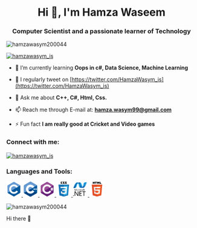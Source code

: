 <h1 align="center">Hi 👋, I'm Hamza Waseem</h1>
<h3 align="center">Computer Scientist and a passionate learner of Technology</h3>

<p align="left"> <img src="https://komarev.com/ghpvc/?username=hamzawasym200044&label=Profile%20views&color=0e75b6&style=flat" alt="hamzawasym200044" /> </p>

<p align="left"> <a href="https://twitter.com/hamzawasym_is" target="blank"><img src="https://img.shields.io/twitter/follow/hamzawasym_is?logo=twitter&style=for-the-badge" alt="hamzawasym_is" /></a> </p>

- 🌱 I’m currently learning **Oops in c#, Data Science, Machine Learning**

- 📝 I regularly tweet on [https://twitter.com/HamzaWasym_is](https://twitter.com/HamzaWasym_is)

- 💬 Ask me about **C++, C#, Html, Css.**

- 📫 Reach me through E-mail at: **hamza.wasym99@gmail.com**

- ⚡ Fun fact **I am really good at Cricket and Video games**

<h3 align="left">Connect with me:</h3>
<p align="left">
<a href="https://twitter.com/hamzawasym_is" target="blank"><img align="center" src="https://raw.githubusercontent.com/rahuldkjain/github-profile-readme-generator/master/src/images/icons/Social/twitter.svg" alt="hamzawasym_is" height="30" width="40" /></a>
</p>

<h3 align="left">Languages and Tools:</h3>
<p align="left"> <a href="https://www.cprogramming.com/" target="_blank" rel="noreferrer"> <img src="https://raw.githubusercontent.com/devicons/devicon/master/icons/c/c-original.svg" alt="c" width="40" height="40"/> </a> <a href="https://www.w3schools.com/cpp/" target="_blank" rel="noreferrer"> <img src="https://raw.githubusercontent.com/devicons/devicon/master/icons/cplusplus/cplusplus-original.svg" alt="cplusplus" width="40" height="40"/> </a> <a href="https://www.w3schools.com/cs/" target="_blank" rel="noreferrer"> <img src="https://raw.githubusercontent.com/devicons/devicon/master/icons/csharp/csharp-original.svg" alt="csharp" width="40" height="40"/> </a> <a href="https://www.w3schools.com/css/" target="_blank" rel="noreferrer"> <img src="https://raw.githubusercontent.com/devicons/devicon/master/icons/css3/css3-original-wordmark.svg" alt="css3" width="40" height="40"/> </a> <a href="https://dotnet.microsoft.com/" target="_blank" rel="noreferrer"> <img src="https://raw.githubusercontent.com/devicons/devicon/master/icons/dot-net/dot-net-original-wordmark.svg" alt="dotnet" width="40" height="40"/> </a> <a href="https://www.w3.org/html/" target="_blank" rel="noreferrer"> <img src="https://raw.githubusercontent.com/devicons/devicon/master/icons/html5/html5-original-wordmark.svg" alt="html5" width="40" height="40"/> </a> </p>

<p><img align="center" src="https://github-readme-stats.vercel.app/api/top-langs?username=hamzawasym200044&show_icons=true&locale=en&layout=compact" alt="hamzawasym200044" /></p>
 Hi there 👋

<!--
**HAMZAWASYM200044/HAMZAwASYM200044** is a ✨ _special_ ✨ repository because its `README.md` (this file) appears on your GitHub profile.

Here are some ideas to get you started:

- 🔭 I’m currently working on ...
- 🌱 I’m currently learning ...
- 👯 I’m looking to collaborate on ...
- 🤔 I’m looking for help with ...
- 💬 Ask me about ...
- 📫 How to reach me: ...
- 😄 Pronouns: ...
- ⚡ Fun fact: ...
-->
